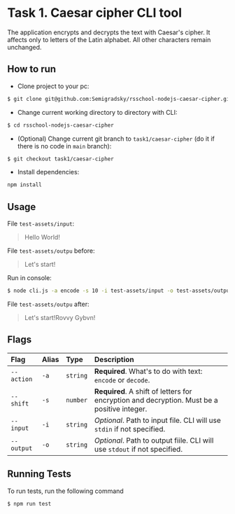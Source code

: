 # Task 1. Caesar cipher CLI tool

The application encrypts and decrypts the text with Caesar's cipher. It affects only to letters of the Latin alphabet. All other characters remain unchanged.

## How to run
- Clone project to your pc:
```sh
$ git clone git@github.com:Semigradsky/rsschool-nodejs-caesar-cipher.git
```
- Change current working directory to directory with CLI:
```sh
$ cd rsschool-nodejs-caesar-cipher
```
- (Optional) Change current git branch to `task1/caesar-cipher` (do it if there is no code in `main` branch):
```sh
$ git checkout task1/caesar-cipher
```
- Install dependencies:
```sh
npm install
```


## Usage

File `test-assets/input`:
> Hello World!

File `test-assets/outpu` before:
> Let's start!

Run in console:
```bash
$ node cli.js -a encode -s 10 -i test-assets/input -o test-assets/output
```

File `test-assets/outpu` after:
> Let's start!Rovvy Gybvn!


## Flags

| Flag       | Alias |  Type    | Description                |
| :--------  | :---- | :------- | :------------------------- |
| `--action` | `-a`  | `string` | **Required**. What's to do with text: `encode` or `decode`.
| `--shift`  | `-s`  | `number` | **Required**. A shift of letters for encryption and decryption. Must be a positive integer.
| `--input`  | `-i`  | `string` | *Optional*. Path to input file. CLI will use `stdin` if not specified.
| `--output` | `-o`  | `string` | *Optional*. Path to output fiile. CLI will use `stdout` if not specified.


## Running Tests

To run tests, run the following command

```bash
$ npm run test
```
